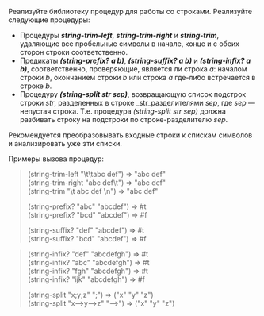
Реализуйте библиотеку процедур для работы со строками. Реализуйте следующие процедуры:

-   Процедуры  _**string-trim-left**_,  _**string-trim-right**_  и  _**string-trim**_, удаляющие все пробельные символы в начале, конце и с обеих сторон строки соответственно.
-   Предикаты  _**(string-prefix? a b)**_,  _**(string-suffix? a b)**_  и  _**(string-infix? a b)**_, соответственно, проверяющие, является ли строка  _a_: началом строки  _b_, окончанием строки  _b_  или строка  _a_  где-либо встречается в строке  _b_.
-   Процедуру  _**(string-split str sep)**_, возвращающую список подстрок строки  _str_, разделенных в строке  _str_разделителями  _sep_, где  _sep_  — непустая строка. Т.е. процедура  _(string-split str sep)_  должна разбивать строку на подстроки по строке-разделителю  _sep_.

Рекомендуется преобразовывать входные строки к спискам символов и анализировать уже эти списки.

Примеры вызова процедур:

> (string-trim-left  "\t\tabc def")   ⇒ "abc def"   
> (string-trim-right "abc def\t")     ⇒ "abc def"   
> (string-trim       "\t abc def \n") ⇒ "abc def"  
>  
> (string-prefix? "abc" "abcdef")  ⇒ #t   
> (string-prefix? "bcd" "abcdef")  ⇒ #f  
> 
> (string-suffix? "def" "abcdef")  ⇒ #t   
> (string-suffix? "bcd" "abcdef") ⇒ #f  

> (string-infix? "def" "abcdefgh") ⇒ #t   
> (string-infix? "abc" "abcdefgh") ⇒ #t   
> (string-infix? "fgh" "abcdefgh") ⇒ #t   
> (string-infix? "ijk" "abcdefgh") ⇒ #f  
> 
> (string-split "x;y;z" ";")       ⇒ ("x" "y" "z")   
> (string-split "x-->y-->z" "-->") ⇒ ("x" "y" "z")  

